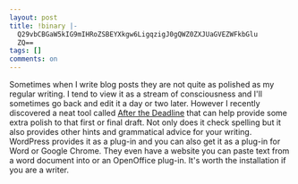 ```yaml
---
layout: post
title: !binary |-
  Q29vbCBGaW5kIG9mIHRoZSBEYXkgw6LigqzigJ0gQWZ0ZXJUaGVEZWFkbGlu
  ZQ==
tags: []
comments: on
---
```

Sometimes when I write blog posts they are not quite as polished as my regular writing. I tend to view it as a stream of consciousness and I'll sometimes go back and edit it a day or two later. However I recently discovered a neat tool called <a href="http://afterthedeadline.com/">After the Deadline</a> that can help provide some extra polish to that first or final draft. Not only does it check spelling but it also provides other hints and grammatical advice for your writing. WordPress provides it as a plug-in and you can also get it as a plug-in for Word or Google Chrome. They even have a website you can paste text from a word document into or an OpenOffice plug-in. It's worth the installation if you are a writer.
